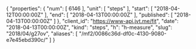 {
  "properties": {
    "num": [
      6146
    ],
    "unit": [
      "steps"
    ],
    "start": [
      "2018-04-12T00:00:00Z"
    ],
    "end": [
      "2018-04-13T00:00:00Z"
    ],
    "published": [
      "2018-04-13T00:00:00Z"
    ]
  },
  "client_id": "https://www-api.jvt.me/fit",
  "date": "2018-04-13T00:00:00Z",
  "kind": "steps",
  "h": "h-measure",
  "slug": "2018/04/g27ov",
  "aliases": [
    "/mf2/0086c36d-df0c-4130-9080-e7e45ebd390c/"
  ]
}

